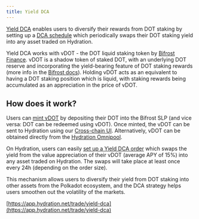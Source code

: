 ```yaml
---
title: Yield DCA
---
```


[Yield DCA](https://app.hydration.net/trade/yield-dca) enables users to diversify their rewards from DOT staking by setting up a [DCA schedule](/products/trading/pro/dca) which periodically swaps their DOT staking yield into any asset traded on Hydration. 

Yield DCA works with vDOT - the DOT liquid staking token by [Bifrost Finance](https://bifrost.finance/). vDOT is a shadow token of staked DOT, with an underlying DOT reserve and incorporating the yield-bearing feature of DOT staking rewards (more info in the [Bifrost docs](https://docs.bifrost.finance/builders/liquid-staking-slp/vdot)). Holding vDOT acts as an equivalent to having a DOT staking position which is liquid, with staking rewards being accumulated as an appreciation in the price of vDOT.

## How does it work?
Users can [mint vDOT](https://bifrost.app/vstaking/vDOT?r=hydradx) by depositing their DOT into the Bifrost SLP (and vice versa: DOT can be redeemed using vDOT). Once minted, the vDOT can be sent to Hydration using our [Cross-chain UI](https://app.hydration.net/cross-chain). Alternatively, vDOT can be obtained directly from the [Hydration Omnipool](https://app.hydration.net/trade/swap).

On Hydration, users can easily [set up a Yield DCA order](https://app.hydration.net/trade/yield-dca) which swaps the yield from the value appreciation of their vDOT (average APY of 15%) into any asset traded on Hydration. The swaps will take place at least once every 24h (depending on the order size).

This mechanism allows users to diversify their yield from DOT staking into other assets from the Polkadot ecosystem, and the DCA strategy helps users smoothen out the volatility of the markets.

[https://app.hydration.net/trade/yield-dca](https://app.hydration.net/trade/yield-dca)

